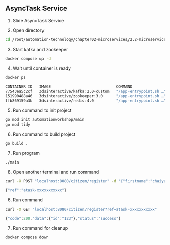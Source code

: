 ## AsyncTask Service

1. Slide AsyncTask Service

2. Open directory
```bash
cd /root/automation-technology/chapter02-microservices/2.2-microservices-types/05-asynctask-service
```

3. Start kafka and zookeeper
```bash
docker compose up -d
```

4. Wait until container is ready
```bash
docker ps
```
```bash
CONTAINER ID   IMAGE                             COMMAND                  CREATED         STATUS         PORTS                                                           NAMES
77543ea5c2cf   3dsinteractive/kafka:2.0-custom   "/app-entrypoint.sh …"   4 minutes ago   Up 4 minutes   9092/tcp, 0.0.0.0:9094->9094/tcp, :::9094->9094/tcp             05-asynctask-service-kafka-1
151990488a46   3dsinteractive/zookeeper:3.0      "/app-entrypoint.sh …"   4 minutes ago   Up 4 minutes   2888/tcp, 0.0.0.0:2181->2181/tcp, :::2181->2181/tcp, 3888/tcp   05-asynctask-service-zookeeper-1
ffb869159a3b   3dsinteractive/redis:4.0          "/app-entrypoint.sh …"   4 minutes ago   Up 4 minutes   0.0.0.0:6379->6379/tcp, :::6379->6379/tcp                       05-asynctask-service-redis-1
```

5. Run command to init project
```bash
go mod init automationworkshop/main
go mod tidy
```

6. Run command to build project
```bash
go build .
```

7. Run program
```bash
./main
```

8. Open another terminal and run command 
```bash
curl -X POST "localhost:8080/citizen/register" -d '{"firstname":"chaiyapong"}'
```
```javascript
{"ref":"atask-xxxxxxxxxxx"}
```

6. Run command 
```bash
curl -X GET "localhost:8080/citizen/register?ref=atask-xxxxxxxxxxx"
```
```javascript
{"code":200,"data":{"id":"123"},"status":"success"}
```

7. Run command for cleanup
```bash
docker compose down
```